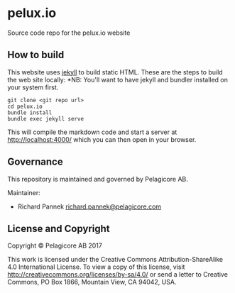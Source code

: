 # pelux.io

Source code repo for the pelux.io website

## How to build

This website uses [jekyll](https://jekyllrb.com/) to build static HTML. These are the steps to build the web site locally:
*NB: You'll want to have jekyll and bundler installed on your system first.

    git clone <git repo url>
    cd pelux.io
    bundle install
    bundle exec jekyll serve
    
This will compile the markdown code and start a server at [http://localhost:4000/](http://localhost:4000/) which you can then open in your browser.

## Governance

This repository is maintained and governed by Pelagicore AB.

Maintainer:

- Richard Pannek <richard.pannek@pelagicore.com>

## License and Copyright

Copyright &copy; Pelagicore AB 2017

This work is licensed under the Creative Commons
Attribution-ShareAlike 4.0 International License. To view a copy of
this license, visit http://creativecommons.org/licenses/by-sa/4.0/ or
send a letter to Creative Commons, PO Box 1866, Mountain View, CA
94042, USA.
